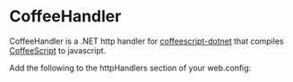 CoffeeHandler
=============
CoffeeHandler is a .NET http handler for [coffeescript-dotnet](https://github.com/abolibibelot/coffeescript-dotnet) that compiles [CoffeeScript](http://jashkenas.github.com/coffee-script/) to javascript.

Add the following to the httpHandlers section of your web.config:
	<add path="*.coffee" verb="*" type="CoffeeHandler.CoffeeHandler" />